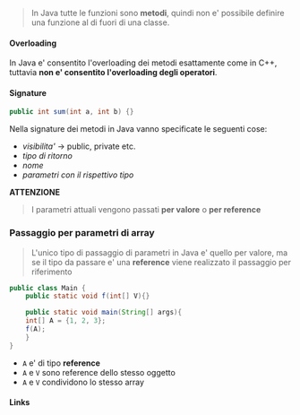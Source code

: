 >In Java tutte le funzioni sono **metodi**, quindi non e' possibile definire una funzione al di fuori di una classe.

#### Overloading
In Java e' consentito l'overloading dei metodi esattamente come in C++, tuttavia **non e' consentito l'overloading degli operatori**.
#### Signature
```java
public int sum(int a, int b) {}
```
Nella signature dei metodi in Java vanno specificate le seguenti cose:
- *visibilita'* -> public, private etc.
- *tipo di ritorno*
- *nome*
- *parametri con il rispettivo tipo*

**ATTENZIONE**
>I parametri attuali vengono passati **per valore** o **per reference**

### Passaggio per parametri di array
>L'unico tipo di passaggio di parametri in Java e' quello per valore, ma se il tipo da passare e' una **reference** viene realizzato il passaggio per riferimento
```java
public class Main {
	public static void f(int[] V){}

	public static void main(String[] args){
	int[] A = {1, 2, 3};
	f(A);
	}
}
```
- `A` e' di tipo **reference**
- `A` e `V` sono reference dello stesso oggetto
- `A` e `V` condividono lo stesso array

#### Links
